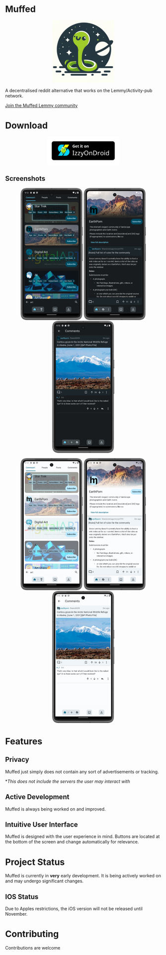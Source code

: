 # Muffed

<p align="center">
  <img src="android/app/src/main/res/mipmap-xxxhdpi/ic_launcher.png" width="200">
</p>

A decentralised reddit alternative that works on the Lemmy/Activity-pub network.

[Join the Muffed Lemmy community](https://sh.itjust.works/c/muffed)

# Download

<div align="center">
  <a href="https://apt.izzysoft.de/fdroid/index/apk/com.freshfieldreds.muffed/">
    <img src="docs/assets/IzzyOnDroid.png" height="90">
  </a>
</div>

## Screenshots

<p align="center">
  <img src="docs/assets/1_dark.png" width="200">
  <img src="docs/assets/2_dark.png" width="200">
  <img src="docs/assets/3_dark.png" width="200">
</p>
<p align="center">
  <img src="docs/assets/1_light.png" width="200">
  <img src="docs/assets/2_light.png" width="200">
  <img src="docs/assets/3_light.png" width="200">
</p>

# Features

## Privacy

Muffed just simply does not contain any sort of advertisements or tracking. 

**This does not include the servers the user may interact with*

## Active Development

Muffed is always being worked on and improved.

## Intuitive User Interface

Muffed is designed with the user experience in mind. Buttons are located at the bottom of the screen
and change automatically for relevance.

# Project Status

Muffed is currently in **very** early development. It is being actively worked on and may undergo
significant changes.

## IOS Status

Due to Apples restrictions, the iOS version will not be released until November.

# Contributing

Contributions are welcome
